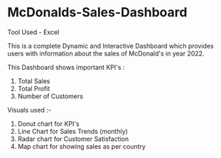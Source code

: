 # McDonalds-Sales-Dashboard

Tool Used - Excel

This is a complete Dynamic and Interactive Dashboard which provides users with information about the sales of McDonald's in year 2022.

This Dashboard shows important KPI's :
1. Total Sales
2. Total Profit
3. Number of Customers

Visuals used :-
1. Donut chart for KPI's
2. Line Chart for Sales Trends (monthly)
3. Radar chart for Customer Satisfaction
4. Map chart for showing sales as per country
